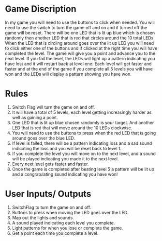 # Game Discription
In my game you will need to use the buttons to click when needed. You will need to use the switch to turn the game off and on and if turned off the game will be reset. There will be one LED that is lit up blue which is chosen randomly then another LED that is red that circles around the 10 total LEDs. When the LED that is circling around goes over the lit up LED you will need to click either one of the buttons and if clicked at the right time you will have completed the level. The game will give you a point and advance you to the next level. If you fail the level, the LEDs will light up a pattern indicating you have lost and it will restart back at level one. Each level will get faster and faster and at the end of the game if you complete all 5 levels you will have won and the LEDs will display a pattern showing you have won.

# Rules
1. Switch Flag will turn the game on and off.
2. It will have a total of 5 levels, each level getting increasingly harder as well as gaining a point.
3. One LED that is lit up blue chosen randomly is your target. And another LED that is red that will move around the 10 LEDs clockwise.
4. You will need to use the buttons to press when the red LED that is going around goes over the blue LED.
5. If level is failed, there will be a pattern indicating loss and a sad sound indicating the loss and you will be reset back to level 1.
6. If you complete the level you will move on to the next level, and a sound will be played indicating you made it to the next level.
7. Every next level gets faster and faster.
8. Once the game is completed after beating level 5 a pattern will be lit up and a congratulating sound indicating you have won!

# User Inputs/ Outputs
1. SwitchFlag to turn the game on and off.
2. Buttons to press when moving the LED goes over the LED.
3. Map out the lights and sounds.
4. A sound played indicating each level you complete.
5. Light patterns for when you lose or complete the game.
6. Get a point each time you complete a level.
